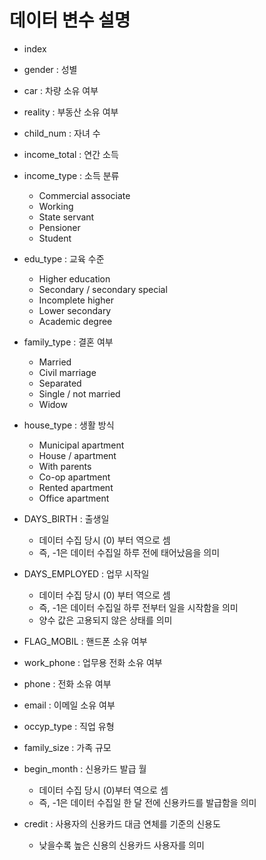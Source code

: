 # 데이터 변수 설명

* index
* gender : 성별
* car : 차량 소유 여부
* reality : 부동산 소유 여부
* child_num : 자녀 수
* income_total : 연간 소득
* income_type : 소득 분류
  * Commercial associate
  * Working
  * State servant
  * Pensioner
  * Student
* edu_type : 교육 수준
  * Higher education
  * Secondary / secondary special
  * Incomplete higher
  * Lower secondary
  * Academic degree
* family_type : 결혼 여부
  * Married
  * Civil marriage
  * Separated
  * Single / not married
  * Widow
* house_type : 생활 방식
  * Municipal apartment
  * House / apartment
  * With parents
  * Co-op apartment
  * Rented apartment
  * Office apartment
* DAYS_BIRTH : 출생일
  * 데이터 수집 당시 (0) 부터 역으로 셈
  * 즉, -1은 데이터 수집일 하루 전에 태어났음을 의미
* DAYS_EMPLOYED : 업무 시작일
  * 데이터 수집 당시 (0) 부터 역으로 셈
  * 즉, -1은 데이터 수집일 하루 전부터 일을 시작함을 의미
  * 양수 값은 고용되지 않은 상태를 의미
* FLAG_MOBIL : 핸드폰 소유 여부
* work_phone : 업무용 전화 소유 여부
* phone : 전화 소유 여부
* email : 이메일 소유 여부
* occyp_type : 직업 유형
* family_size : 가족 규모
* begin_month : 신용카드 발급 월
  * 데이터 수집 당시 (0)부터 역으로 셈
  * 즉, -1은 데이터 수집일 한 달 전에 신용카드를 발급함을 의미



* credit : 사용자의 신용카드 대금 연체를 기준의 신용도
  * 낮을수록 높은 신용의 신용카드 사용자를 의미

